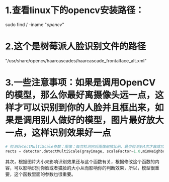 # 1.查看linux下的opencv安装路径：

sudo find / -iname "*opencv*"

# 2.这个是树莓派人脸识别文件的路径

"/usr/share/opencv/haarcascades/haarcascade_frontalface_alt.xml"

# 3.一些注意事项：如果是调用OpenCV的模型，那么你最好离摄像头远一点，这样才可以识别到你的人脸并且框出来，如果是调用别人做好的模型，图片最好放大一点，这样识别效果好一点

```python
# 检测detectMultiScale参数：图像；每次检测完后图像缩放比例，最少检测到4次才算成功；目标最小尺寸；
rects = detector.detectMultiScale(grayimage, scaleFactor=1.0,minNeighbors=2,minSize=(10,10))
```

其次，根据图片大小来影响识别效果还与这个函数有关，根据修改这个函数的内容，可以影响识别你脸或者猫脸的大小从而影响你的判断效果，所以，模型很重要，这个函数里面的参数也很重要。
